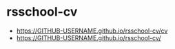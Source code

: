 # rsschool-cv

* https://GITHUB-USERNAME.github.io/rsschool-cv/cv
* https://GITHUB-USERNAME.github.io/rsschool-cv/
